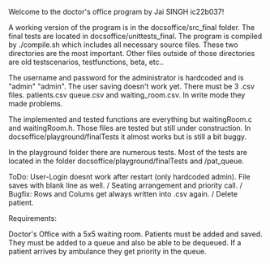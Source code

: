 Welcome to the doctor's office program by Jai SINGH ic22b037!

A working version of the program is in the docsoffice/src_final folder. The final tests are located in docsoffice/unittests_final. The program is compiled by ./compile.sh which includes all necessary source files. 
These two directories are the most important. Other files outside of those directories are old testscenarios, testfunctions, beta, etc..

The username and password for the administrator is hardcoded and is "admin" "admin". The user saving doesn't work yet. There must be 3 .csv files. patients.csv queue.csv and waiting_room.csv. In write mode they made problems.

The implemented and tested functions are everything but waitingRoom.c and waitingRoom.h. Those files are tested but still under construction. In docsoffice/playground/finalTests it almost works but is still a bit buggy.

In the playground folder there are numerous tests. Most of the tests are located in the folder docsoffice/playground/finalTests and /pat_queue.  

ToDo: User-Login doesnt work after restart (only hardcoded admin). File saves with blank line as well. / Seating arrangement and priority call. / Bugfix: Rows and Colums get always written into .csv again. / Delete patient.

Requirements:

Doctor's Office with a 5x5 waiting room. Patients must be added and saved. They must be added to a queue and also be able to be dequeued. If a patient arrives by ambulance they get priority in the queue. 
